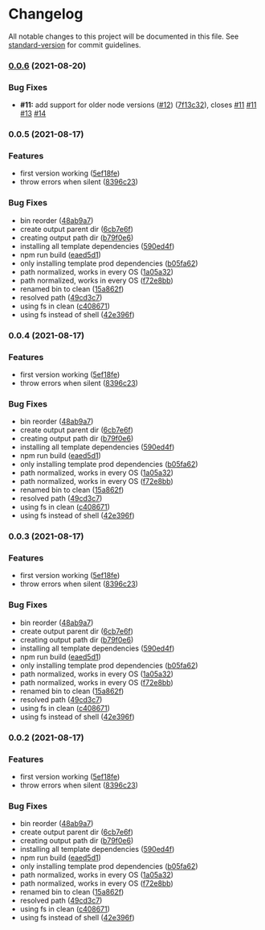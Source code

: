 # Changelog

All notable changes to this project will be documented in this file. See [standard-version](https://github.com/conventional-changelog/standard-version) for commit guidelines.

### [0.0.6](https://github.com/lightning-resume/lightning-resume/compare/v0.0.5...v0.0.6) (2021-08-20)


### Bug Fixes

* **#11:** add support for older node versions ([#12](https://github.com/lightning-resume/lightning-resume/issues/12)) ([7f13c32](https://github.com/lightning-resume/lightning-resume/commit/7f13c32430f40f837422915050ee4fa38836831a)), closes [#11](https://github.com/lightning-resume/lightning-resume/issues/11) [#11](https://github.com/lightning-resume/lightning-resume/issues/11) [#13](https://github.com/lightning-resume/lightning-resume/issues/13) [#14](https://github.com/lightning-resume/lightning-resume/issues/14)

### 0.0.5 (2021-08-17)


### Features

* first version working ([5ef18fe](https://github.com/lightning-resume/lightning-resume/commit/5ef18fe86c2018ba08206a7cac99367921e2ab9e))
* throw errors when silent ([8396c23](https://github.com/lightning-resume/lightning-resume/commit/8396c235e1a7b294568672e03257309aa7d0f79e))


### Bug Fixes

* bin reorder ([48ab9a7](https://github.com/lightning-resume/lightning-resume/commit/48ab9a7fc46ca517c56157b42087181f5ed9cc7a))
* create output parent dir ([6cb7e6f](https://github.com/lightning-resume/lightning-resume/commit/6cb7e6fcd30fa3bd2abf6c5786ad3d8fbf3943ce))
* creating output path dir ([b79f0e6](https://github.com/lightning-resume/lightning-resume/commit/b79f0e6421b98843fba0887985fbfd00d56b3c79))
* installing all template dependencies ([590ed4f](https://github.com/lightning-resume/lightning-resume/commit/590ed4fcb5f0210dbcf5a600db5a916a9f253cab))
* npm run build ([eaed5d1](https://github.com/lightning-resume/lightning-resume/commit/eaed5d1110cf80c384d1ccd99d32e89dd272df92))
* only installing template prod dependencies ([b05fa62](https://github.com/lightning-resume/lightning-resume/commit/b05fa62f0eda7525db7b154def2ed8f4da4ee71a))
* path normalized, works in every OS ([1a05a32](https://github.com/lightning-resume/lightning-resume/commit/1a05a32eb6f31620b3fab3fbca9ad6b99aa90b7a))
* path normalized, works in every OS ([f72e8bb](https://github.com/lightning-resume/lightning-resume/commit/f72e8bbe547cc47f3ab7322b4ad2e250afb74984))
* renamed bin to clean ([15a862f](https://github.com/lightning-resume/lightning-resume/commit/15a862f3ba3743918be4084dc8e86e113a843400))
* resolved path ([49cd3c7](https://github.com/lightning-resume/lightning-resume/commit/49cd3c78daea4a19c35b31c463381d6ab2767c3a))
* using fs in clean ([c408671](https://github.com/lightning-resume/lightning-resume/commit/c4086710813a4ac231596dae689610463fcbd368))
* using fs instead of shell ([42e396f](https://github.com/lightning-resume/lightning-resume/commit/42e396ff0735434a40e465a962414b449bf6f279))

### 0.0.4 (2021-08-17)


### Features

* first version working ([5ef18fe](https://github.com/lightning-resume/lightning-resume/commit/5ef18fe86c2018ba08206a7cac99367921e2ab9e))
* throw errors when silent ([8396c23](https://github.com/lightning-resume/lightning-resume/commit/8396c235e1a7b294568672e03257309aa7d0f79e))


### Bug Fixes

* bin reorder ([48ab9a7](https://github.com/lightning-resume/lightning-resume/commit/48ab9a7fc46ca517c56157b42087181f5ed9cc7a))
* create output parent dir ([6cb7e6f](https://github.com/lightning-resume/lightning-resume/commit/6cb7e6fcd30fa3bd2abf6c5786ad3d8fbf3943ce))
* creating output path dir ([b79f0e6](https://github.com/lightning-resume/lightning-resume/commit/b79f0e6421b98843fba0887985fbfd00d56b3c79))
* installing all template dependencies ([590ed4f](https://github.com/lightning-resume/lightning-resume/commit/590ed4fcb5f0210dbcf5a600db5a916a9f253cab))
* npm run build ([eaed5d1](https://github.com/lightning-resume/lightning-resume/commit/eaed5d1110cf80c384d1ccd99d32e89dd272df92))
* only installing template prod dependencies ([b05fa62](https://github.com/lightning-resume/lightning-resume/commit/b05fa62f0eda7525db7b154def2ed8f4da4ee71a))
* path normalized, works in every OS ([1a05a32](https://github.com/lightning-resume/lightning-resume/commit/1a05a32eb6f31620b3fab3fbca9ad6b99aa90b7a))
* path normalized, works in every OS ([f72e8bb](https://github.com/lightning-resume/lightning-resume/commit/f72e8bbe547cc47f3ab7322b4ad2e250afb74984))
* renamed bin to clean ([15a862f](https://github.com/lightning-resume/lightning-resume/commit/15a862f3ba3743918be4084dc8e86e113a843400))
* resolved path ([49cd3c7](https://github.com/lightning-resume/lightning-resume/commit/49cd3c78daea4a19c35b31c463381d6ab2767c3a))
* using fs in clean ([c408671](https://github.com/lightning-resume/lightning-resume/commit/c4086710813a4ac231596dae689610463fcbd368))
* using fs instead of shell ([42e396f](https://github.com/lightning-resume/lightning-resume/commit/42e396ff0735434a40e465a962414b449bf6f279))

### 0.0.3 (2021-08-17)


### Features

* first version working ([5ef18fe](https://github.com/lightning-resume/lightning-resume/commit/5ef18fe86c2018ba08206a7cac99367921e2ab9e))
* throw errors when silent ([8396c23](https://github.com/lightning-resume/lightning-resume/commit/8396c235e1a7b294568672e03257309aa7d0f79e))


### Bug Fixes

* bin reorder ([48ab9a7](https://github.com/lightning-resume/lightning-resume/commit/48ab9a7fc46ca517c56157b42087181f5ed9cc7a))
* create output parent dir ([6cb7e6f](https://github.com/lightning-resume/lightning-resume/commit/6cb7e6fcd30fa3bd2abf6c5786ad3d8fbf3943ce))
* creating output path dir ([b79f0e6](https://github.com/lightning-resume/lightning-resume/commit/b79f0e6421b98843fba0887985fbfd00d56b3c79))
* installing all template dependencies ([590ed4f](https://github.com/lightning-resume/lightning-resume/commit/590ed4fcb5f0210dbcf5a600db5a916a9f253cab))
* npm run build ([eaed5d1](https://github.com/lightning-resume/lightning-resume/commit/eaed5d1110cf80c384d1ccd99d32e89dd272df92))
* only installing template prod dependencies ([b05fa62](https://github.com/lightning-resume/lightning-resume/commit/b05fa62f0eda7525db7b154def2ed8f4da4ee71a))
* path normalized, works in every OS ([1a05a32](https://github.com/lightning-resume/lightning-resume/commit/1a05a32eb6f31620b3fab3fbca9ad6b99aa90b7a))
* path normalized, works in every OS ([f72e8bb](https://github.com/lightning-resume/lightning-resume/commit/f72e8bbe547cc47f3ab7322b4ad2e250afb74984))
* renamed bin to clean ([15a862f](https://github.com/lightning-resume/lightning-resume/commit/15a862f3ba3743918be4084dc8e86e113a843400))
* resolved path ([49cd3c7](https://github.com/lightning-resume/lightning-resume/commit/49cd3c78daea4a19c35b31c463381d6ab2767c3a))
* using fs in clean ([c408671](https://github.com/lightning-resume/lightning-resume/commit/c4086710813a4ac231596dae689610463fcbd368))
* using fs instead of shell ([42e396f](https://github.com/lightning-resume/lightning-resume/commit/42e396ff0735434a40e465a962414b449bf6f279))

### 0.0.2 (2021-08-17)


### Features

* first version working ([5ef18fe](https://github.com/lightning-resume/lightning-resume/commit/5ef18fe86c2018ba08206a7cac99367921e2ab9e))
* throw errors when silent ([8396c23](https://github.com/lightning-resume/lightning-resume/commit/8396c235e1a7b294568672e03257309aa7d0f79e))


### Bug Fixes

* bin reorder ([48ab9a7](https://github.com/lightning-resume/lightning-resume/commit/48ab9a7fc46ca517c56157b42087181f5ed9cc7a))
* create output parent dir ([6cb7e6f](https://github.com/lightning-resume/lightning-resume/commit/6cb7e6fcd30fa3bd2abf6c5786ad3d8fbf3943ce))
* creating output path dir ([b79f0e6](https://github.com/lightning-resume/lightning-resume/commit/b79f0e6421b98843fba0887985fbfd00d56b3c79))
* installing all template dependencies ([590ed4f](https://github.com/lightning-resume/lightning-resume/commit/590ed4fcb5f0210dbcf5a600db5a916a9f253cab))
* npm run build ([eaed5d1](https://github.com/lightning-resume/lightning-resume/commit/eaed5d1110cf80c384d1ccd99d32e89dd272df92))
* only installing template prod dependencies ([b05fa62](https://github.com/lightning-resume/lightning-resume/commit/b05fa62f0eda7525db7b154def2ed8f4da4ee71a))
* path normalized, works in every OS ([1a05a32](https://github.com/lightning-resume/lightning-resume/commit/1a05a32eb6f31620b3fab3fbca9ad6b99aa90b7a))
* path normalized, works in every OS ([f72e8bb](https://github.com/lightning-resume/lightning-resume/commit/f72e8bbe547cc47f3ab7322b4ad2e250afb74984))
* renamed bin to clean ([15a862f](https://github.com/lightning-resume/lightning-resume/commit/15a862f3ba3743918be4084dc8e86e113a843400))
* resolved path ([49cd3c7](https://github.com/lightning-resume/lightning-resume/commit/49cd3c78daea4a19c35b31c463381d6ab2767c3a))
* using fs in clean ([c408671](https://github.com/lightning-resume/lightning-resume/commit/c4086710813a4ac231596dae689610463fcbd368))
* using fs instead of shell ([42e396f](https://github.com/lightning-resume/lightning-resume/commit/42e396ff0735434a40e465a962414b449bf6f279))
